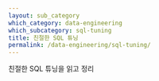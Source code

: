 ```yaml
---
layout: sub_category
which_category: data-engineering
which_subcategory: sql-tuning
title: 친절한 SQL 튜닝
permalink: /data-engineering/sql-tuning/
---
```


친절한 SQL 튜닝을 읽고 정리
